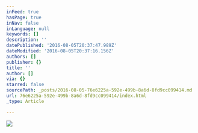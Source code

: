 ```yaml
---
inFeed: true
hasPage: true
inNav: false
inLanguage: null
keywords: []
description: ''
datePublished: '2016-08-05T20:37:47.989Z'
dateModified: '2016-08-05T20:37:16.156Z'
authors: []
publisher: {}
title: ''
author: []
via: {}
starred: false
sourcePath: _posts/2016-08-05-76e6225a-592e-499b-8a6d-8fd9cc099414.md
url: 76e6225a-592e-499b-8a6d-8fd9cc099414/index.html
_type: Article

---
```

![](https://the-grid-user-content.s3-us-west-2.amazonaws.com/286c6972-4ff5-447a-9d48-55c9a6c8e116.png)